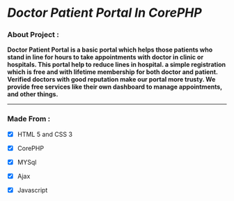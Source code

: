 # ***Doctor Patient Portal In CorePHP***

### About Project :

**Doctor Patient Portal is a basic portal which helps those patients who stand in line for hours to take appointments with doctor in clinic or hospitals. This portal help to reduce lines in hospital. a simple registration which is free and with lifetime membership for both doctor and patient. Verified doctors with good reputation make our portal more trusty. We provide free services like their own dashboard to manage appointments, and other things.**

<hr>

### Made From :


- [x] HTML 5 and CSS 3

- [x] CorePHP

- [x] MYSql

- [x] Ajax

- [x] Javascript
